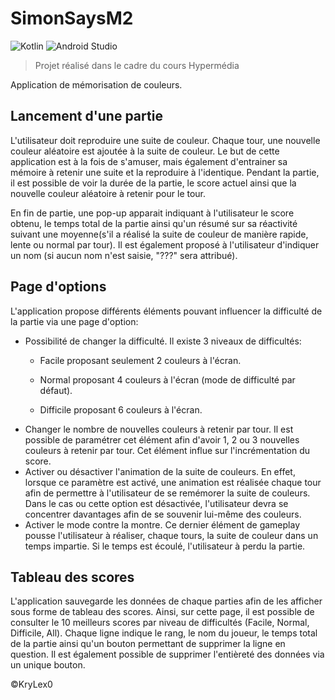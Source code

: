 # SimonSaysM2

![Kotlin](https://img.shields.io/badge/kotlin-%237F52FF.svg?style=for-the-badge&logo=kotlin&logoColor=white) ![Android Studio](https://img.shields.io/badge/Android%20Studio-3DDC84.svg?style=for-the-badge&logo=android-studio&logoColor=white)

> Projet réalisé dans le cadre du cours Hypermédia

Application de mémorisation de couleurs.

## Lancement d'une partie

L'utilisateur doit reproduire une suite de couleur. Chaque tour, une nouvelle couleur aléatoire est ajoutée à la suite de couleur.
Le but de cette application est à la fois de s'amuser, mais également d'entrainer sa mémoire à retenir une suite et la reproduire à l'identique.
Pendant la partie, il est possible de voir la durée de la partie, le score actuel ainsi que la nouvelle couleur aléatoire à retenir pour le tour. 

En fin de partie, une pop-up apparait indiquant à l'utilisateur le score obtenu, le temps total de la partie ainsi qu'un résumé sur sa réactivité suivant une moyenne(s'il a réalisé la suite de couleur de manière rapide, lente ou normal par tour).
Il est également proposé à l'utilisateur d'indiquer un nom (si aucun nom n'est saisie, "???" sera attribué).


## Page d'options

L'application propose différents éléments pouvant influencer la difficulté de la partie via une page d'option:
- Possibilité de changer la difficulté. Il existe 3 niveaux de difficultés:
  - Facile proposant seulement 2 couleurs à l'écran.

  - Normal proposant 4 couleurs à l'écran (mode de difficulté par défaut).

  - Difficile proposant 6 couleurs à l'écran.
- Changer le nombre de nouvelles couleurs à retenir par tour. Il est possible de paramétrer cet élément afin d'avoir 1, 2 ou 3 nouvelles couleurs à retenir par tour. Cet élément influe sur l'incrémentation du score.
- Activer ou désactiver l'animation de la suite de couleurs. En effet, lorsque ce paramètre est activé, une animation est réalisée chaque tour afin de permettre à l'utilisateur de se remémorer la suite de couleurs. Dans le cas ou cette option est désactivée, l'utilisateur devra se concentrer davantages afin de se souvenir lui-même des couleurs.
- Activer le mode contre la montre. Ce dernier élément de gameplay pousse l'utilisateur à réaliser, chaque tours, la suite de couleur dans un temps impartie. Si le temps est écoulé, l'utilisateur à perdu la partie.


## Tableau des scores

L'application sauvegarde les données de chaque parties afin de les afficher sous forme de tableau des scores. Ainsi, sur cette page, il est possible de consulter le 10 meilleurs scores par niveau de difficultés (Facile, Normal, Difficile, All).
Chaque ligne indique le rang, le nom du joueur, le temps total de la partie ainsi qu'un bouton permettant de supprimer la ligne en question. Il est également possible de supprimer l'entièreté des données via un unique bouton.

©KryLex0
